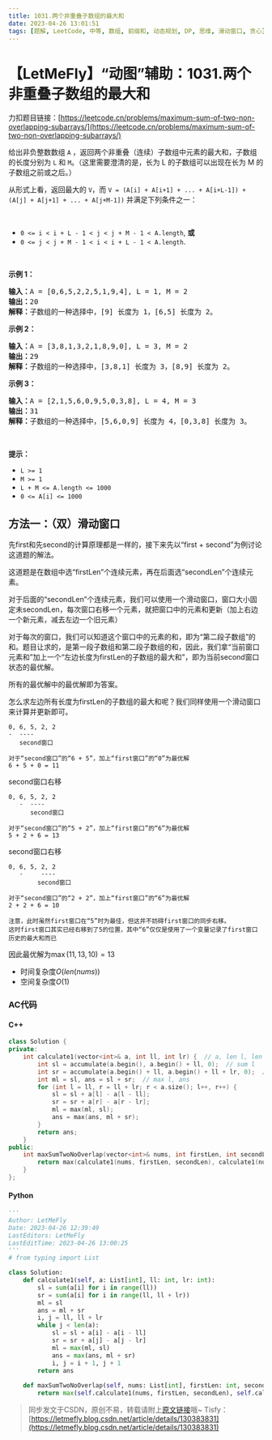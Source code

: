 ```yaml
---
title: 1031.两个非重叠子数组的最大和
date: 2023-04-26 13:01:51
tags: [题解, LeetCode, 中等, 数组, 前缀和, 动态规划, DP, 思维, 滑动窗口, 贪心]
---
```


# 【LetMeFly】“动图”辅助：1031.两个非重叠子数组的最大和

力扣题目链接：[https://leetcode.cn/problems/maximum-sum-of-two-non-overlapping-subarrays/](https://leetcode.cn/problems/maximum-sum-of-two-non-overlapping-subarrays/)

<p>给出非负整数数组 <code>A</code> ，返回两个非重叠（连续）子数组中元素的最大和，子数组的长度分别为 <code>L</code> 和 <code>M</code>。（这里需要澄清的是，长为 L 的子数组可以出现在长为 M 的子数组之前或之后。）</p>

<p>从形式上看，返回最大的 <code>V</code>，而 <code>V = (A[i] + A[i+1] + ... + A[i+L-1]) + (A[j] + A[j+1] + ... + A[j+M-1])</code> 并满足下列条件之一：</p>

<p>&nbsp;</p>

<ul>
	<li><code>0 &lt;= i &lt; i + L - 1 &lt; j &lt; j + M - 1 &lt; A.length</code>, <strong>或</strong></li>
	<li><code>0 &lt;= j &lt; j + M - 1 &lt; i &lt; i + L - 1 &lt; A.length</code>.</li>
</ul>

<p>&nbsp;</p>

<p><strong>示例 1：</strong></p>

<pre>
<strong>输入：</strong>A = [0,6,5,2,2,5,1,9,4], L = 1, M = 2
<strong>输出：</strong>20
<strong>解释：</strong>子数组的一种选择中，[9] 长度为 1，[6,5] 长度为 2。
</pre>

<p><strong>示例 2：</strong></p>

<pre>
<strong>输入：</strong>A = [3,8,1,3,2,1,8,9,0], L = 3, M = 2
<strong>输出：</strong>29
<strong>解释：</strong>子数组的一种选择中，[3,8,1] 长度为 3，[8,9] 长度为 2。
</pre>

<p><strong>示例 3：</strong></p>

<pre>
<strong>输入：</strong>A = [2,1,5,6,0,9,5,0,3,8], L = 4, M = 3
<strong>输出：</strong>31
<strong>解释：</strong>子数组的一种选择中，[5,6,0,9] 长度为 4，[0,3,8] 长度为 3。</pre>

<p>&nbsp;</p>

<p><strong>提示：</strong></p>

<ul>
	<li><code>L &gt;= 1</code></li>
	<li><code>M &gt;= 1</code></li>
	<li><code>L + M &lt;= A.length &lt;= 1000</code></li>
	<li><code>0 &lt;= A[i] &lt;= 1000</code></li>
</ul>


    
## 方法一：（双）滑动窗口

先first和先second的计算原理都是一样的，接下来先以“first + second”为例讨论这道题的解法。

这道题是在数组中选“firstLen”个连续元素，再在后面选“secondLen”个连续元素。

对于后面的“secondLen”个连续元素，我们可以使用一个滑动窗口，窗口大小固定未secondLen，每次窗口右移一个元素，就把窗口中的元素和更新（加上右边一个新元素，减去左边一个旧元素）

对于每次的窗口，我们可以知道这个窗口中的元素的和，即为“第二段子数组”的和。题目让求的，是第一段子数组和第二段子数组的和，因此，我们拿“当前窗口元素和”加上一个“左边长度为firstLen的子数组的最大和”，即为当前second窗口状态的最优解。

所有的最优解中的最优解即为答案。

怎么求左边所有长度为firstLen的子数组的最大和呢？我们同样使用一个滑动窗口来计算并更新即可。

```
0, 6, 5, 2, 2
-  ----
   second窗口

对于“second窗口”的“6 + 5”，加上“first窗口”的“0”为最优解
6 + 5 + 0 = 11
```

second窗口右移

```
0, 6, 5, 2, 2
   -  ----
      second窗口

对于“second窗口”的“5 + 2”，加上“first窗口”的“6”为最优解
5 + 2 + 6 = 13
```

second窗口右移

```
0, 6, 5, 2, 2
   -     ----
        second窗口

对于“second窗口”的“2 + 2”，加上“first窗口”的“6”为最优解
2 + 2 + 6 = 10

注意，此时虽然first窗口在“5”时为最佳，但这并不妨碍first窗口的同步右移。
这时first窗口其实已经右移到了5的位置，其中“6”仅仅是使用了一个变量记录了first窗口历史的最大和而已
```

因此最优解为$\max(11, 13, 10)=13$

+ 时间复杂度$O(len(nums))$
+ 空间复杂度$O(1)$

### AC代码

#### C++

```cpp
class Solution {
private:
    int calculate1(vector<int>& a, int ll, int lr) {  // a, len l, len r
        int sl = accumulate(a.begin(), a.begin() + ll, 0);  // sum l
        int sr = accumulate(a.begin() + ll, a.begin() + ll + lr, 0);  // sum r
        int ml = sl, ans = sl + sr;  // max l, ans
        for (int l = ll, r = ll + lr; r < a.size(); l++, r++) {
            sl = sl + a[l] - a[l - ll];
            sr = sr + a[r] - a[r - lr];
            ml = max(ml, sl);
            ans = max(ans, ml + sr);
        }
        return ans;
    }
public:
    int maxSumTwoNoOverlap(vector<int>& nums, int firstLen, int secondLen) {
        return max(calculate1(nums, firstLen, secondLen), calculate1(nums, secondLen, firstLen));
    }
};
```

#### Python

```python
'''
Author: LetMeFly
Date: 2023-04-26 12:39:49
LastEditors: LetMeFly
LastEditTime: 2023-04-26 13:00:25
'''
# from typing import List

class Solution:
    def calculate1(self, a: List[int], ll: int, lr: int):
        sl = sum(a[i] for i in range(ll))
        sr = sum(a[i] for i in range(ll, ll + lr))
        ml = sl
        ans = ml + sr
        i, j = ll, ll + lr
        while j < len(a):
            sl = sl + a[i] - a[i - ll]
            sr = sr + a[j] - a[j - lr]
            ml = max(ml, sl)
            ans = max(ans, ml + sr)
            i, j = i + 1, j + 1
        return ans        
    
    def maxSumTwoNoOverlap(self, nums: List[int], firstLen: int, secondLen: int) -> int:
        return max(self.calculate1(nums, firstLen, secondLen), self.calculate1(nums, secondLen, firstLen))
```

> 同步发文于CSDN，原创不易，转载请附上[原文链接](https://blog.tisfy.eu.org/2023/04/26/LeetCode%201031.%E4%B8%A4%E4%B8%AA%E9%9D%9E%E9%87%8D%E5%8F%A0%E5%AD%90%E6%95%B0%E7%BB%84%E7%9A%84%E6%9C%80%E5%A4%A7%E5%92%8C/)哦~
> Tisfy：[https://letmefly.blog.csdn.net/article/details/130383831](https://letmefly.blog.csdn.net/article/details/130383831)
